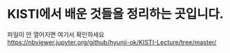 # KISTI에서 배운 것들을 정리하는 곳입니다.

파일이 안 열어지면 여기서 확인하세요
https://nbviewer.jupyter.org/github/hyunji-ok/KISTI-Lecture/tree/master/